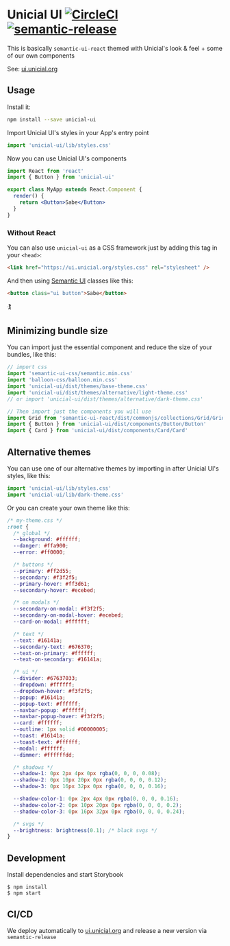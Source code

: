 # Unicial UI [![CircleCI](https://circleci.com/gh/decentraland/ui.svg?style=svg)](https://circleci.com/gh/unicial/ui) [![semantic-release](https://img.shields.io/badge/%20%20%F0%9F%93%A6%F0%9F%9A%80-semantic--release-e10079.svg)](https://github.com/semantic-release/semantic-release)

This is basically `semantic-ui-react` themed with Unicial's look & feel + some of our own components

See: [ui.unicial.org](https://ui.unicial.org)

## Usage

Install it:

```bash
npm install --save unicial-ui
```

Import Unicial UI's styles in your App's entry point

```jsx
import 'unicial-ui/lib/styles.css'
```

Now you can use Unicial UI's components

```jsx
import React from 'react'
import { Button } from 'unicial-ui'

export class MyApp extends React.Component {
  render() {
    return <Button>Sabe</Button>
  }
}
```

### Without React

You can also use `unicial-ui` as a CSS framework just by adding this tag in your `<head>`:

```html
<link href="https://ui.unicial.org/styles.css" rel="stylesheet" />
```

And then using [Semantic UI](https://semantic-ui.com/) classes like this:

```html
<button class="ui button">Sabe</button>
```

🏌

## Minimizing bundle size

You can import just the essential component and reduce the size of your bundles, like this:

```jsx
// import css
import 'semantic-ui-css/semantic.min.css'
import 'balloon-css/balloon.min.css'
import 'unicial-ui/dist/themes/base-theme.css'
import 'unicial-ui/dist/themes/alternative/light-theme.css'
// or import 'unicial-ui/dist/themes/alternative/dark-theme.css'

// Then import just the components you will use
import Grid from 'semantic-ui-react/dist/commonjs/collections/Grid/Grid'
import { Button } from 'unicial-ui/dist/components/Button/Button'
import { Card } from 'unicial-ui/dist/components/Card/Card'
```

## Alternative themes

You can use one of our alternative themes by importing in after Unicial UI's styles, like this:

```jsx
import 'unicial-ui/lib/styles.css'
import 'unicial-ui/lib/dark-theme.css'
```

Or you can create your own theme like this:

```css
/* my-theme.css */
:root {
  /* global */
  --background: #ffffff;
  --danger: #ffa900;
  --error: #ff0000;

  /* buttons */
  --primary: #ff2d55;
  --secondary: #f3f2f5;
  --primary-hover: #ff3d61;
  --secondary-hover: #ecebed;

  /* on modals */
  --secondary-on-modal: #f3f2f5;
  --secondary-on-modal-hover: #ecebed;
  --card-on-modal: #ffffff;

  /* text */
  --text: #16141a;
  --secondary-text: #676370;
  --text-on-primary: #ffffff;
  --text-on-secondary: #16141a;

  /* ui */
  --divider: #67637033;
  --dropdown: #ffffff;
  --dropdown-hover: #f3f2f5;
  --popup: #16141a;
  --popup-text: #ffffff;
  --navbar-popup: #ffffff;
  --navbar-popup-hover: #f3f2f5;
  --card: #ffffff;
  --outline: 1px solid #00000005;
  --toast: #16141a;
  --toast-text: #ffffff;
  --modal: #ffffff;
  --dimmer: #ffffffdd;

  /* shadows */
  --shadow-1: 0px 2px 4px 0px rgba(0, 0, 0, 0.08);
  --shadow-2: 0px 10px 20px 0px rgba(0, 0, 0, 0.12);
  --shadow-3: 0px 16px 32px 0px rgba(0, 0, 0, 0.16);

  --shadow-color-1: 0px 2px 4px 0px rgba(0, 0, 0, 0.16);
  --shadow-color-2: 0px 10px 20px 0px rgba(0, 0, 0, 0.2);
  --shadow-color-3: 0px 16px 32px 0px rgba(0, 0, 0, 0.24);

  /* svgs */
  --brightness: brightness(0.1); /* black svgs */
}
```

## Development

Install dependencies and start Storybook

```
$ npm install
$ npm start
```

## CI/CD

We deploy automatically to [ui.unicial.org](https://ui.unicial.org) and release a new version via `semantic-release`
